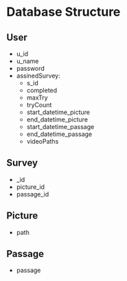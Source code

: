 # Database Structure
## User
- u_id
- u_name
- password
- assinedSurvey:
    - s_id
    - completed
    - maxTry
    - tryCount
    - start_datetime_picture
    - end_datetime_picture
    - start_datetime_passage
    - end_datetime_passage
    - videoPaths

## Survey
- _id
- picture_id 
- passage_id

## Picture
- path

## Passage
- passage

